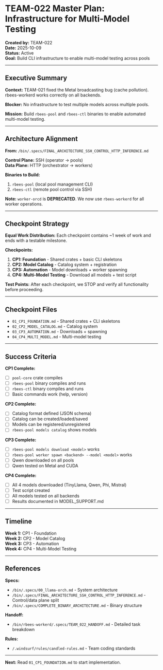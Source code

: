 # TEAM-022 Master Plan: Infrastructure for Multi-Model Testing

**Created by:** TEAM-022  
**Date:** 2025-10-09  
**Status:** Active  
**Goal:** Build CLI infrastructure to enable multi-model testing across pools

---

## Executive Summary

**Context:** TEAM-021 fixed the Metal broadcasting bug (cache pollution). rbees-workerd works correctly on all backends.

**Blocker:** No infrastructure to test multiple models across multiple pools.

**Mission:** Build `rbees-pool` and `rbees-ctl` binaries to enable automated multi-model testing.

---

## Architecture Alignment

**From:** `/bin/.specs/FINAL_ARCHITECTURE_SSH_CONTROL_HTTP_INFERENCE.md`

**Control Plane:** SSH (operator → pools)  
**Data Plane:** HTTP (orchestrator → workers)

**Binaries to Build:**
1. `rbees-pool` (local pool management CLI)
2. `rbees-ctl` (remote pool control via SSH)

**Note:** `worker-orcd` is **DEPRECATED**. We now use `rbees-workerd` for all worker operations.

---

## Checkpoint Strategy

**Equal Work Distribution:** Each checkpoint contains ~1 week of work and ends with a testable milestone.

**Checkpoints:**
1. **CP1: Foundation** - Shared crates + basic CLI skeletons
2. **CP2: Model Catalog** - Catalog system + registration
3. **CP3: Automation** - Model downloads + worker spawning
4. **CP4: Multi-Model Testing** - Download all models + test script

**Test Points:** After each checkpoint, we STOP and verify all functionality before proceeding.

---

## Checkpoint Files

- `01_CP1_FOUNDATION.md` - Shared crates + CLI skeletons
- `02_CP2_MODEL_CATALOG.md` - Catalog system
- `03_CP3_AUTOMATION.md` - Downloads + spawning
- `04_CP4_MULTI_MODEL.md` - Multi-model testing

---

## Success Criteria

**CP1 Complete:**
- [ ] `pool-core` crate compiles
- [ ] `rbees-pool` binary compiles and runs
- [ ] `rbees-ctl` binary compiles and runs
- [ ] Basic commands work (help, version)

**CP2 Complete:**
- [ ] Catalog format defined (JSON schema)
- [ ] Catalog can be created/loaded/saved
- [ ] Models can be registered/unregistered
- [ ] `rbees-pool models catalog` shows models

**CP3 Complete:**
- [ ] `rbees-pool models download <model>` works
- [ ] `rbees-pool worker spawn <backend> --model <model>` works
- [ ] Qwen downloaded on all pools
- [ ] Qwen tested on Metal and CUDA

**CP4 Complete:**
- [ ] All 4 models downloaded (TinyLlama, Qwen, Phi, Mistral)
- [ ] Test script created
- [ ] All models tested on all backends
- [ ] Results documented in MODEL_SUPPORT.md

---

## Timeline

**Week 1:** CP1 - Foundation  
**Week 2:** CP2 - Model Catalog  
**Week 3:** CP3 - Automation  
**Week 4:** CP4 - Multi-Model Testing

---

## References

**Specs:**
- `/bin/.specs/00_llama-orch.md` - System architecture
- `/bin/.specs/FINAL_ARCHITECTURE_SSH_CONTROL_HTTP_INFERENCE.md` - Control/data plane split
- `/bin/.specs/COMPLETE_BINARY_ARCHITECTURE.md` - Binary structure

**Handoff:**
- `/bin/rbees-workerd/.specs/TEAM_022_HANDOFF.md` - Detailed task breakdown

**Rules:**
- `/.windsurf/rules/candled-rules.md` - Team coding standards

---

**Next:** Read `01_CP1_FOUNDATION.md` to start implementation.
